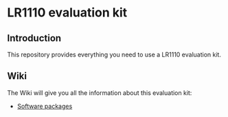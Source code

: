 # LR1110 evaluation kit

## Introduction

This repository provides everything you need to use a LR1110 evaluation kit.

## Wiki

The Wiki will give you all the information about this evaluation kit:

 - [Software packages](https://github.com/Lora-net/lr1110_evk/wiki/Software-packages) 